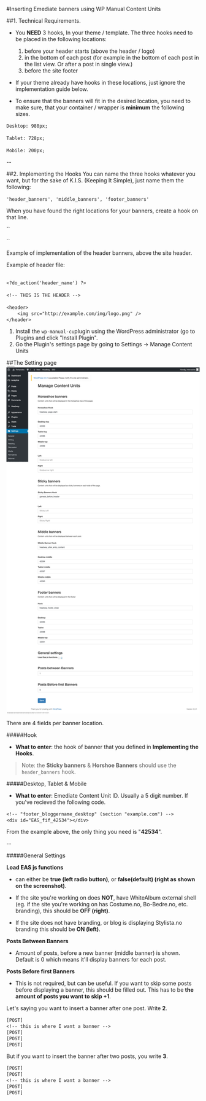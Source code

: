 #Inserting Emediate banners using WP Manual Content Units

##1. Technical Requirements.

* You **NEED** 3 hooks, In your theme / template. The three hooks need to be placed in the following locations:

	1. before your header starts (above the header / logo)
	2. in the bottom of each post (for example in the bottom of each post in the list view. Or after a post in single view.)
	3. before the site footer

* If your theme already have hooks in these locations, just ignore the implementation guide below.

* To ensure that the banners will fit in the desired location, you need to make sure, that your container / wrapper is **minimum** the following sizes.

```
Desktop: 980px;

Tablet: 728px;

Mobile: 200px;
```

--

##2. Implementing the Hooks
You can name the three hooks whatever you want, but for the sake of K.I.S. (Keeping It Simple), just name them the following:

``
'header_banners',
'middle_banners',
'footer_banners'
``

When you have found the right locations for your banners, create a hook on that line.

``
<?do_action('hook_name') ?>
``

Example of implementation of the header banners, above the site header.

Example of header file:

````

<?do_action('header_name') ?>

<!-- THIS IS THE HEADER -->

<header>
	<img src="http://example.com/img/logo.png" />
</header>
````

1. Install the ``wp-manual-cu``plugin using the WordPress administrator
	(go to Plugins and click "Install Plugin".
2. Go the Plugin's settings page by going to Settings -> Manage Content Units	

##The Setting page
![Manual Content Units Settings Page](settings-page.png)

There are 4 fields per banner location.

#####Hook

- **What to enter**: the hook of banner that you defined in **Implementing the Hooks**. 

> Note: the **Sticky banners** & **Horshoe Banners** should use the ``header_banners`` hook.

#####Desktop, Tablet & Mobile

- **What to enter**: Emediate Content Unit ID. Usually a 5 digit number.
If you've recieved the following code.

````
<!-- "footer_bloggername_desktop" (section "example.com") -->
<div id="EAS_fif_42534"></div>
````

From the example above, the only thing you need is "**42534**".

--

#####General Settings

**Load EAS js functions**

-  can either be **true (left radio button)**, or **false(default) (right as shown on the screenshot)**.

-  If the site you're working on does **NOT**, have WhiteAlbum external shell (eg. if the site you're working on has Costume.no, Bo-Bedre.no, etc. branding), this should be **OFF (right)**.

-  If the site does not have branding, or blog is displaying Stylista.no branding this should be **ON (left)**.

**Posts Between Banners**

- Amount of posts, before a new banner (middle banner) is shown. Default is 0 which means it'll display banners for each post.

**Posts Before first Banners**

- This is not required, but can be useful. If you want to skip some posts before displaying a banner, this should be filled out. This has to be **the amount of posts you want to skip +1**.

Let's saying you want to insert a banner after one post. Write **2**.

````
[POST]
<!-- this is where I want a banner -->
[POST]
[POST]
[POST]
````

But if you want to insert the banner after two posts, you write **3**.

````
[POST]
[POST]
<!-- this is where I want a banner -->
[POST]
[POST]
````